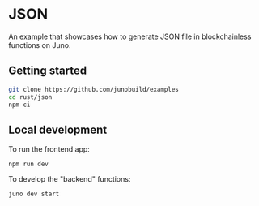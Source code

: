 # JSON

An example that showcases how to generate JSON file in blockchainless functions on Juno.

## Getting started

```bash
git clone https://github.com/junobuild/examples
cd rust/json
npm ci
```

## Local development

To run the frontend app:

```
npm run dev
```

To develop the "backend" functions:

```
juno dev start
```